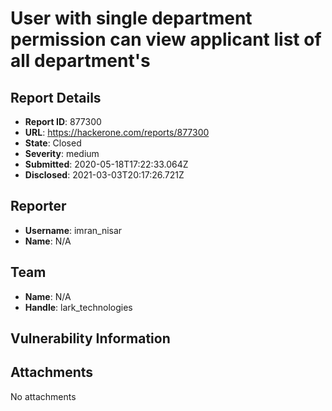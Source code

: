 # User with single department permission can view applicant list of all department's

## Report Details
- **Report ID**: 877300
- **URL**: https://hackerone.com/reports/877300
- **State**: Closed
- **Severity**: medium
- **Submitted**: 2020-05-18T17:22:33.064Z
- **Disclosed**: 2021-03-03T20:17:26.721Z

## Reporter
- **Username**: imran_nisar
- **Name**: N/A

## Team
- **Name**: N/A
- **Handle**: lark_technologies

## Vulnerability Information


## Attachments
No attachments
